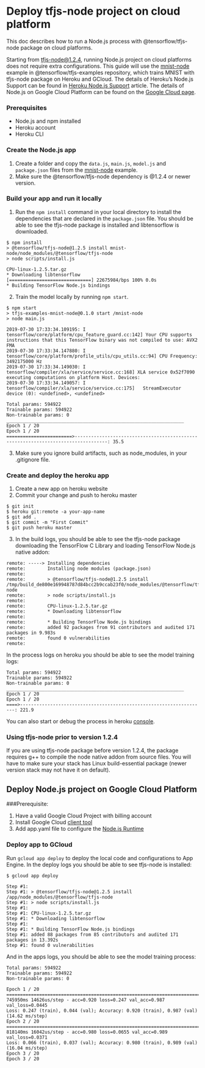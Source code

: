 # Deploy tfjs-node project on cloud platform

This doc describes how to run a Node.js process with @tensorflow/tfjs-node package on cloud platforms.

Starting from tfjs-node@1.2.4, running Node.js project on cloud platforms does not require extra configurations. This guide will use the [mnist-node](https://github.com/tensorflow/tfjs-examples/tree/master/mnist-node) example in @tensorflow/tfjs-examples repository, which trains MNIST with tfjs-node package on Heroku and GCloud. The details of Heroku’s Node.js Support can be found in [Heroku Node.js Support](https://devcenter.heroku.com/articles/nodejs-support) article. The details of Node.js on Google Cloud Platform can be found on the [Google Cloud page](https://cloud.google.com/nodejs/docs/).


### Prerequisites

- Node.js and npm installed
- Heroku account
- Heroku CLI

### Create the Node.js app

1. Create a folder and copy the `data.js`, `main.js`, `model.js` and `package.json` files from the [mnist-node](https://github.com/tensorflow/tfjs-examples/tree/master/mnist-node) example.
2. Make sure the @tensorflow/tfjs-node dependency is @1.2.4 or newer version.

### Build your app and run it locally

1. Run the `npm install` command in your local directory to install the dependencies that are declared in the `package.json` file. You should be able to see the tfjs-node package is installed and libtensorflow is downloaded.

```
$ npm install
> @tensorflow/tfjs-node@1.2.5 install mnist-node/node_modules/@tensorflow/tfjs-node
> node scripts/install.js

CPU-linux-1.2.5.tar.gz
* Downloading libtensorflow
[==============================] 22675984/bps 100% 0.0s
* Building TensorFlow Node.js bindings
```

2. Train the model locally by running `npm start`.

```
$ npm start
> tfjs-examples-mnist-node@0.1.0 start /mnist-node
> node main.js

2019-07-30 17:33:34.109195: I tensorflow/core/platform/cpu_feature_guard.cc:142] Your CPU supports instructions that this TensorFlow binary was not compiled to use: AVX2 FMA
2019-07-30 17:33:34.147880: I tensorflow/core/platform/profile_utils/cpu_utils.cc:94] CPU Frequency: 3492175000 Hz
2019-07-30 17:33:34.149030: I tensorflow/compiler/xla/service/service.cc:168] XLA service 0x52f7090 executing computations on platform Host. Devices:
2019-07-30 17:33:34.149057: I tensorflow/compiler/xla/service/service.cc:175]   StreamExecutor device (0): <undefined>, <undefined>

Total params: 594922
Trainable params: 594922
Non-trainable params: 0
_________________________________________________________________
Epoch 1 / 20
Epoch 1 / 20
========================>----------------------------------------------------------------------------------: 35.5
```

3. Make sure you ignore build artifacts, such as node_modules, in your .gitignore file.

### Create and deploy the heroku app

1. Create a new app on heroku website
2. Commit your change and push to heroku master

```
$ git init
$ heroku git:remote -a your-app-name
$ git add .
$ git commit -m "First Commit"
$ git push heroku master
```

3. In the build logs, you should be able to see the tfjs-node package downloading the TensorFlow C Library and loading TensorFlow Node.js native addon:

```
remote: -----> Installing dependencies
remote:        Installing node modules (package.json)
remote:
remote:        > @tensorflow/tfjs-node@1.2.5 install /tmp/build_de800e169948787d84bcc2b9ccab23f0/node_modules/@tensorflow/tfjs-node
remote:        > node scripts/install.js
remote:
remote:        CPU-linux-1.2.5.tar.gz
remote:        * Downloading libtensorflow
remote:
remote:        * Building TensorFlow Node.js bindings
remote:        added 92 packages from 91 contributors and audited 171 packages in 9.983s
remote:        found 0 vulnerabilities
remote:
```

In the process logs on heroku you should be able to see the model training logs:

```
Total params: 594922
Trainable params: 594922
Non-trainable params: 0
_________________________________________________________________
Epoch 1 / 20
Epoch 1 / 20
====>--------------------------------------------------------------------: 221.9
```

You can also start or debug the process in heroku [console](https://devcenter.heroku.com/articles/heroku-dashboard#application-overview).

### Using tfjs-node prior to version 1.2.4

If you are using tfjs-node package before version 1.2.4, the package requires g++ to compile the node native addon from source files. You will have to make sure your stack has Linux build-essential package (newer version stack may not have it on default).

## Deploy Node.js project on Google Cloud Platform

###Prerequisite:

1. Have a valid Google Cloud Project with billing account
2. Install Google Cloud [client tool](https://cloud.google.com/storage/docs/gsutil_install)
3. Add app.yaml file to configure the [Node.js Runtime](https://cloud.google.com/appengine/docs/flexible/nodejs/runtime)

### Deploy app to GCloud

Run `gcloud app deploy` to deploy the local code and configurations to App Engine. In the deploy logs you should be able to see tfjs-node is installed:

```
$ gcloud app deploy

Step #1:
Step #1: > @tensorflow/tfjs-node@1.2.5 install /app/node_modules/@tensorflow/tfjs-node
Step #1: > node scripts/install.js
Step #1:
Step #1: CPU-linux-1.2.5.tar.gz
Step #1: * Downloading libtensorflow
Step #1:
Step #1: * Building TensorFlow Node.js bindings
Step #1: added 88 packages from 85 contributors and audited 171 packages in 13.392s
Step #1: found 0 vulnerabilities
```

And in the apps logs, you should be able to see the model training process:
```
Total params: 594922
Trainable params: 594922
Non-trainable params: 0

Epoch 1 / 20
===============================================================================>
745950ms 14626us/step - acc=0.920 loss=0.247 val_acc=0.987 val_loss=0.0445
Loss: 0.247 (train), 0.044 (val); Accuracy: 0.920 (train), 0.987 (val) (14.62 ms/step)
Epoch 2 / 20
===============================================================================>
818140ms 16042us/step - acc=0.980 loss=0.0655 val_acc=0.989 val_loss=0.0371
Loss: 0.066 (train), 0.037 (val); Accuracy: 0.980 (train), 0.989 (val) (16.04 ms/step)
Epoch 3 / 20
Epoch 3 / 20
```



